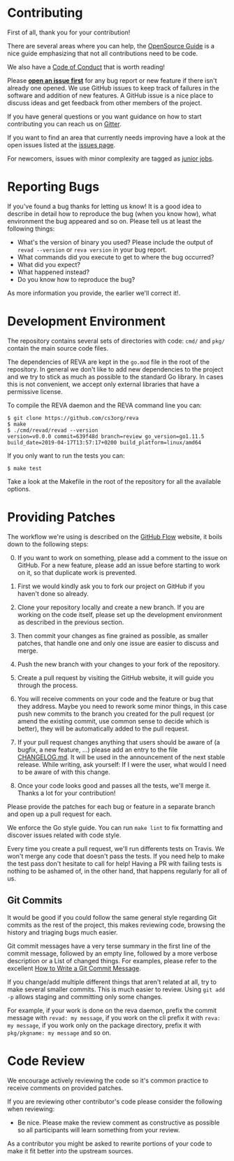 Contributing
================

First of all, thank you for your contribution!

There are several areas where you can help, the [OpenSource Guide](https://opensource.guide/how-to-contribute/)
is a nice guide emphasizing that not all contributions need to be code. 

We also have a [Code of Conduct](https://github.com/cs3org/.github/tree/master/CODE_OF_CONDUCT.md)
that is worth reading!

Please **[open an issue first](https://github.com/cs3org/reva/issues/new)** for any bug report or new feature if there isn't
already one opened. We use GitHub issues to keep track of failures in the
software and addition of new features. A GitHub issue is a nice place to discuss ideas
and get feedback from other members of the project.

If you have general questions or you want guidance on how to start contributing
you can reach us on [Gitter](https://gitter.im/cs3org/REVA).

If you want to find an area that currently needs improving have a look at the
open issues listed at the [issues page](https://github.com/cs3org/reva/issues). 

For newcomers, issues with minor complexity are tagged 
as [junior jobs](https://github.com/cs3org/reva/labels/junior-job).


Reporting Bugs
==============

If you've found a bug thanks for letting us know!
It is a good idea to describe in detail how to reproduce 
the bug (when you know how), what environment the bug appeared and so on.
Please tell us at least the following things:

 * What's the version of binary you used? Please include the output of
   `revad --version` or `reva version` in your bug report.
 * What commands did you execute to get to where the bug occurred?
 * What did you expect?
 * What happened instead?
 * Do you know how to reproduce the bug?

As more information you provide, the earlier we'll correct it!.

Development Environment
=======================

The repository contains several sets of directories with code: `cmd/` and
`pkg/` contain the main source code files.

The dependencies of REVA are kept in the `go.mod` file in the root of the repository.
In general we don't like to add new dependencies to the project and we try to stick as much
as possible to the standard Go library. In cases this is not convenient, we accept only 
external libraries that have a permissive license.


To compile the REVA daemon and the REVA command line you can:

```
$ git clone https://github.com/cs3org/reva
$ make
$ ./cmd/revad/revad --version
version=v0.0.0 commit=639f48d branch=review go_version=go1.11.5 build_date=2019-04-17T13:57:17+0200 build_platform=linux/amd64
```

If you only want to run the tests you can:

```
$ make test
```

Take a look at the Makefile in the root of the repository for all the available options.

Providing Patches
=================

The workflow we're using is described on the
[GitHub Flow](https://guides.github.com/introduction/flow/) website, it boils
down to the following steps:

 0. If you want to work on something, please add a comment to the issue on
    GitHub. For a new feature, please add an issue before starting to work on
    it, so that duplicate work is prevented.

 1. First we would kindly ask you to fork our project on GitHub if you haven't
    done so already.

 2. Clone your repository locally and create a new branch.
    If you are working on the code itself, please set up the development environment
    as described in the previous section.

 3. Then commit your changes as fine grained as possible, as smaller patches,
    that handle one and only one issue are easier to discuss and merge.

 4. Push the new branch with your changes to your fork of the repository.

 5. Create a pull request by visiting the GitHub website, it will guide you
    through the process.

 6. You will receive comments on your code and the feature or bug that they
    address. Maybe you need to rework some minor things, in this case push new
    commits to the branch you created for the pull request (or amend the
    existing commit, use common sense to decide which is better), they will be
    automatically added to the pull request.

 7. If your pull request changes anything that users should be aware of (a
    bugfix, a new feature, ...) please add an entry to the file
    [CHANGELOG.md](CHANGELOG.md). It will be used in the announcement of the
    next stable release. While writing, ask yourself: If I were the user, what
    would I need to be aware of with this change.

 8. Once your code looks good and passes all the tests, we'll merge it. Thanks
    a lot for your contribution!

Please provide the patches for each bug or feature in a separate branch and
open up a pull request for each.

We enforce the Go style guide. You can run `make lint` to fix formatting
and discover issues related with code style.

Every time you create a pull request, we'll run differents tests on Travis.
We won't merge any code that doesn't pass the tests. If you need help to make the test
pass don't hesitate to call for help! Having a PR with failing tests is nothing
to be ashamed of, in the other hand, that happens regularly for all of us.

Git Commits
-----------

It would be good if you could follow the same general style regarding Git
commits as the rest of the project, this makes reviewing code, browsing the
history and triaging bugs much easier.

Git commit messages have a very terse summary in the first line of the commit
message, followed by an empty line, followed by a more verbose description or a
List of changed things. For examples, please refer to the excellent [How to
Write a Git Commit Message](https://chris.beams.io/posts/git-commit/).

If you change/add multiple different things that aren't related at all, try to
make several smaller commits. This is much easier to review. Using `git add -p`
allows staging and committing only some changes.


For example, if your work is done on the reva daemon, prefix the commit
message with `revad: my message`, if you work on the cli prefix it with `reva: my message`,
if you work only on the package directory, prefix it with `pkg/pkgname: my message` and so on.

Code Review
===========

We encourage actively reviewing the code so it's common practice 
to receive comments on provided patches.

If you are reviewing other contributor's code please consider the following
when reviewing:

* Be nice. Please make the review comment as constructive as possible so all
  participants will learn something from your review.

As a contributor you might be asked to rewrite portions of your code to make it
fit better into the upstream sources.
